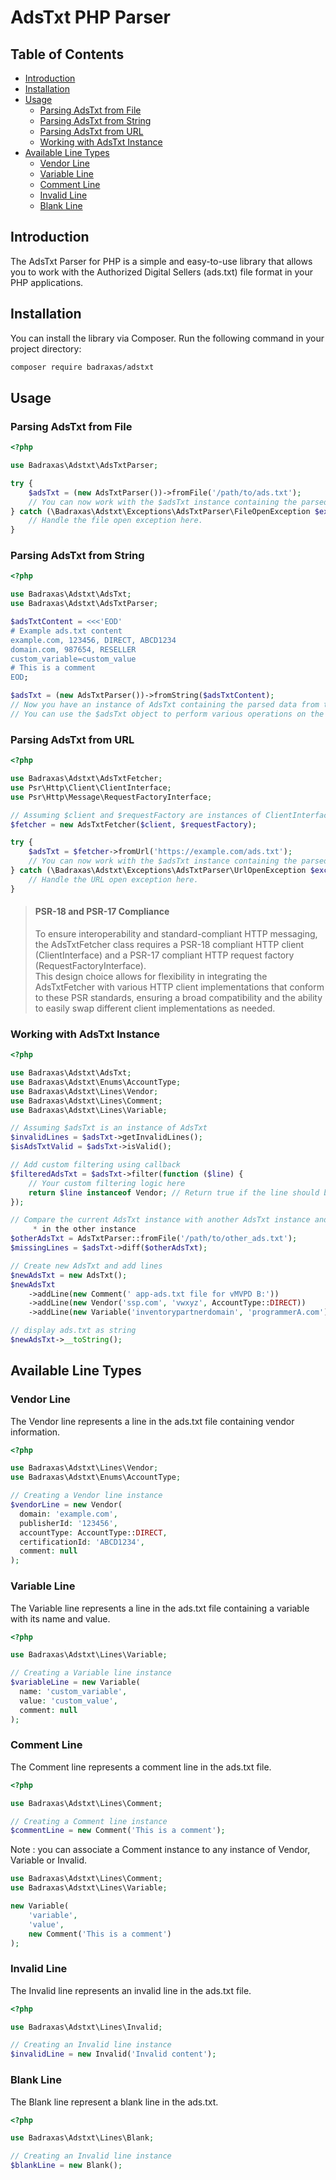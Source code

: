 # AdsTxt PHP Parser

## Table of Contents

- [Introduction](#introduction)
- [Installation](#installation)
- [Usage](#usage)
    - [Parsing AdsTxt from File](#parsing-adstxt-from-file)
    - [Parsing AdsTxt from String](#parsing-adstxt-from-string)
    - [Parsing AdsTxt from URL](#parsing-adstxt-from-url)
    - [Working with AdsTxt Instance](#working-with-adstxt-instance)
- [Available Line Types](#available-line-types)
    - [Vendor Line](#vendor-line)
    - [Variable Line](#variable-line)
    - [Comment Line](#comment-line)
    - [Invalid Line](#invalid-line)
    - [Blank Line](#blank-line)


## Introduction

The AdsTxt Parser for PHP is a simple and easy-to-use library that allows you to work with the Authorized Digital Sellers (ads.txt) file format in your PHP applications. 
 
## Installation

You can install the library via Composer. Run the following command in your project directory:

```bash
composer require badraxas/adstxt
```

## Usage
### Parsing AdsTxt from File
```php
<?php

use Badraxas\Adstxt\AdsTxtParser;

try {
    $adsTxt = (new AdsTxtParser())->fromFile('/path/to/ads.txt');
    // You can now work with the $adsTxt instance containing the parsed data.
} catch (\Badraxas\Adstxt\Exceptions\AdsTxtParser\FileOpenException $exception) {
    // Handle the file open exception here.
}
```

### Parsing AdsTxt from String
```php
<?php 

use Badraxas\Adstxt\AdsTxt;
use Badraxas\Adstxt\AdsTxtParser;

$adsTxtContent = <<<'EOD'
# Example ads.txt content
example.com, 123456, DIRECT, ABCD1234
domain.com, 987654, RESELLER
custom_variable=custom_value
# This is a comment
EOD;

$adsTxt = (new AdsTxtParser())->fromString($adsTxtContent);
// Now you have an instance of AdsTxt containing the parsed data from the ads.txt string.
// You can use the $adsTxt object to perform various operations on the ads.txt data.
```

### Parsing AdsTxt from URL
```php
<?php

use Badraxas\Adstxt\AdsTxtFetcher;
use Psr\Http\Client\ClientInterface;
use Psr\Http\Message\RequestFactoryInterface;

// Assuming $client and $requestFactory are instances of ClientInterface and RequestFactoryInterface
$fetcher = new AdsTxtFetcher($client, $requestFactory);

try {
    $adsTxt = $fetcher->fromUrl('https://example.com/ads.txt');
    // You can now work with the $adsTxt instance containing the parsed data from the URL.
} catch (\Badraxas\Adstxt\Exceptions\AdsTxtParser\UrlOpenException $exception) {
    // Handle the URL open exception here.
}
```
> #### PSR-18 and PSR-17 Compliance  
> To ensure interoperability and standard-compliant HTTP messaging, the AdsTxtFetcher class requires a PSR-18 compliant HTTP client (ClientInterface) and a PSR-17 compliant HTTP request factory (RequestFactoryInterface).   
> This design choice allows for flexibility in integrating the AdsTxtFetcher with various HTTP client implementations that conform to these PSR standards, ensuring a broad compatibility and the ability to easily swap different client implementations as needed.



### Working with AdsTxt Instance

```php
<?php

use Badraxas\Adstxt\AdsTxt;
use Badraxas\Adstxt\Enums\AccountType;
use Badraxas\Adstxt\Lines\Vendor;
use Badraxas\Adstxt\Lines\Comment;
use Badraxas\Adstxt\Lines\Variable;

// Assuming $adsTxt is an instance of AdsTxt
$invalidLines = $adsTxt->getInvalidLines();
$isAdsTxtValid = $adsTxt->isValid();

// Add custom filtering using callback
$filteredAdsTxt = $adsTxt->filter(function ($line) {
    // Your custom filtering logic here
    return $line instanceof Vendor; // Return true if the line should be included, false otherwise
});

// Compare the current AdsTxt instance with another AdsTxt instance and return the lines that are missing.
     * in the other instance
$otherAdsTxt = AdsTxtParser::fromFile('/path/to/other_ads.txt');
$missingLines = $adsTxt->diff($otherAdsTxt);

// Create new AdsTxt and add lines
$newAdsTxt = new AdsTxt();
$newAdsTxt
    ->addLine(new Comment(' app-ads.txt file for vMVPD B:'))
    ->addLine(new Vendor('ssp.com', 'vwxyz', AccountType::DIRECT))
    ->addLine(new Variable('inventorypartnerdomain', 'programmerA.com'))

// display ads.txt as string
$newAdsTxt->__toString();
```

## Available Line Types
### Vendor Line

The Vendor line represents a line in the ads.txt file containing vendor information.

```php
<?php

use Badraxas\Adstxt\Lines\Vendor;
use Badraxas\Adstxt\Enums\AccountType;

// Creating a Vendor line instance
$vendorLine = new Vendor(
  domain: 'example.com',
  publisherId: '123456',
  accountType: AccountType::DIRECT,
  certificationId: 'ABCD1234',
  comment: null
);
```

### Variable Line

The Variable line represents a line in the ads.txt file containing a variable with its name and value.

```php
<?php

use Badraxas\Adstxt\Lines\Variable;

// Creating a Variable line instance
$variableLine = new Variable(
  name: 'custom_variable',
  value: 'custom_value',
  comment: null
);
```

### Comment Line

The Comment line represents a comment line in the ads.txt file.

```php
<?php

use Badraxas\Adstxt\Lines\Comment;

// Creating a Comment line instance
$commentLine = new Comment('This is a comment');
```
Note : you can associate a Comment instance to any instance of Vendor, Variable or Invalid.
```php
use Badraxas\Adstxt\Lines\Comment;
use Badraxas\Adstxt\Lines\Variable;

new Variable(
    'variable',
    'value',
    new Comment('This is a comment')
);
```

### Invalid Line

The Invalid line represents an invalid line in the ads.txt file.

```php
<?php

use Badraxas\Adstxt\Lines\Invalid;

// Creating an Invalid line instance
$invalidLine = new Invalid('Invalid content');
```

### Blank Line

The Blank line represent a blank line in the ads.txt.

```php
<?php

use Badraxas\Adstxt\Lines\Blank;

// Creating an Invalid line instance
$blankLine = new Blank();
```
